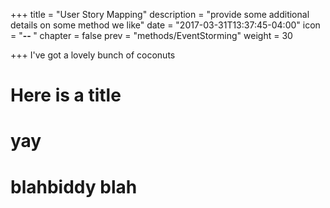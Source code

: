 +++
title = "User Story Mapping"
description = "provide some additional details on some method we like"
date = "2017-03-31T13:37:45-04:00"
icon = "<b>-- </b>"
chapter = false
prev = "methods/EventStorming"
weight = 30

+++
I've got a lovely bunch of coconuts

# Here is a title
# yay
# blahbiddy blah